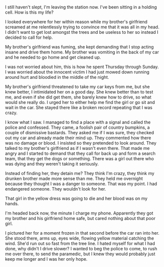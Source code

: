 I still haven't slept, I'm leaving the station now. 
I've been sitting in a holding cell. How is this my life?


I looked everywhere for her within reason while my brother's girlfriend screamed at me relentlessly trying to convince me that it was all in my head. I didn't want to get lost amongst the trees and be useless to her so instead I decided to call for help.


My brother's girlfriend was fuming, she kept demanding that I stop acting insane and drive them home. My brother was vomiting in the back of my car and he needed to go home and get cleaned up.


I was not worried about him, this is how he spent Thursday through Sunday. I was worried about the innocent victim I had just mowed down running around hurt and bloodied in the middle of the night.


My brother's girlfriend threatened to take my car keys from me, but she knew better, I intimidated her on a good day. She knew better than to test me, and even if she did get them, she barely knew how to drive, so what would she really do. I urged her to either help me find the girl or go sit and wait in the car. She stayed there like a broken record repeating that I was crazy. 


I know what I saw. I managed to find a place with a signal and called the police and confessed. 
They came, a foolish pair of country bumpkins, a couple of dismissive bastards. They asked me if I was sure, they checked out my car and already made their mind up. They commented how there was no damage or blood. I insisted so they pretended to look around. They talked to my brother's girlfriend as if I wasn't even there. That made me angry and I started to demand that they call for back up and form a search team, that they get the dogs or something. There was a girl out there who was dying and they weren't taking it seriously.


Instead of finding her,  they detain me? 
They think I'm crazy, they think my drunken brother made  more sense than me. They held me overnight because they thought I was a danger to someone. That was my point. I had endangered someone. 
They wouldn't look for her. 


That girl in the yellow dress was going to die and her blood was on my hands. 


I'm headed back now, the minute I charge my phone. Apparently they got my brother and his girlfriend home safe, but cared nothing about that poor girl. 


I pictured her for a moment frozen in that second before the car ran into her. She stood there, arms up, eyes wide, flowing yellow material catching the wind.
She'd run out so fast from the tree line. I hated myself for what I had done, why didn't I drive slower? I wanted to beg the police to come, to rush me over there, to send the paramedic, but I knew they would probably just keep me longer and I was her only hope.